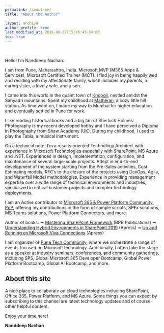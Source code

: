 ```yaml
---
permalink: /about-me/
title: "About the Author"

layout: archive
author_profile: true
last_modified_at: 2019-08-27T15:46:43-04:00
toc: true
---
```


<figure style="width: 300px" class="align-left">
  <img src="{{ site.url }}{{ site.baseurl }}/assets/images/me.jpg" alt="">
</figure> 

<br>
Hello! I’m Nanddeep Nachan.

I am from Pune, Maharashtra, India. Microsoft MVP (M365 Apps & Services), Microsoft Certified Trainer (MCT). I find joy in being happily wed and residing with my affectionate family, which includes my parents, a caring sister, a lovely wife, and a son.

I came into this world in the quaint town of [Khopoli](https://en.wikipedia.org/wiki/Khopoli), nestled amidst the Sahyadri mountains. Spent my childhood at [Matheran](https://en.wikipedia.org/wiki/Matheran), a cozy little hill station. As time went on, I made my way to Mumbai for higher education and eventually settled in Pune for work.

I like reading historical books and a big fan of Sherlock Holmes. Photography is my recent developed hobby and I have perceived a Diploma in Photography from Shaw Academy (UK). During my childhood, I used to play the Tabla, a musical instrument.

On a technical note, I’m a results oriented Technology Architect with experience in Microsoft Technologies especially with SharePoint, MS Azure and .NET. Experienced in design, implementation, configuration, and maintenance of several large-scale projects. Adept in end-to-end development of the system starting from the Pre-Sales activities, Cost Estimating models, RFC’s to the closure of the projects using DevOps, Agile, and Waterfall Model methodologies. Experience in providing management expertise over a wide range of technical environments and industries, specialized in critical customer projects and complex technology deployments.

I am an Active contributor to [Microsoft 365 & Power Platform Community, PnP](https://aka.ms/m365pnp), offering my contributions in the form of sample scripts, SPFx solutions, MS Teams solutions, Power Platform Connectors, and more.


Author of books: 
➟ [Mastering SharePoint Framework](https://www.amazon.com/Mastering-Sharepoint-Framework-Easy-Follow/dp/938932887X/) (BPB Publications)
➟ [Understanding Hybrid Environments in SharePoint 2019](https://www.amazon.com/Understanding-Hybrid-Environments-SharePoint-2019/dp/148426049X) (Apress)
➟ [Up and Running on Microsoft Viva Connections](https://www.amazon.com/Running-Microsoft-Viva-Connections-Workforce-dp-1484286057/dp/1484286057/) (Apress)

I am organizer of [Pune Tech Community](https://www.meetup.com/pune-tech-community/), where we orchestrate a range of events focused on Microsoft technology. Additionally, I often take the stage as a speaker at industry seminars, conferences, and community gatherings, including SPS, Global Microsoft 365 Developer Bootcamp, Global Power Platform Bootcamp, Global AI Bootcamp, and more.



## About this site
A nice place to collaborate on cloud technologies including SharePoint, Office 365, Power Platform, and MS Azure. Some things you can expect by subscribing to this channel are latest technology updates and of course other helpful content.

Enjoy your time here!

**Nanddeep Nachan**
